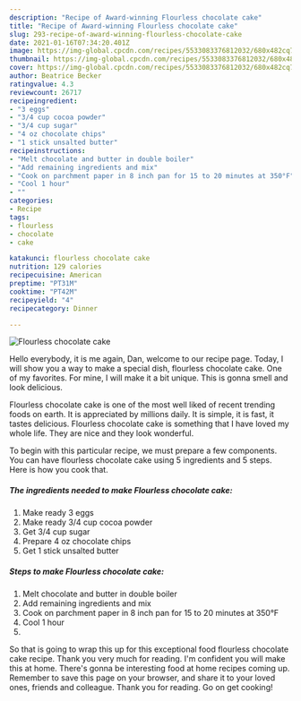 ```yaml
---
description: "Recipe of Award-winning Flourless chocolate cake"
title: "Recipe of Award-winning Flourless chocolate cake"
slug: 293-recipe-of-award-winning-flourless-chocolate-cake
date: 2021-01-16T07:34:20.401Z
image: https://img-global.cpcdn.com/recipes/5533083376812032/680x482cq70/flourless-chocolate-cake-recipe-main-photo.jpg
thumbnail: https://img-global.cpcdn.com/recipes/5533083376812032/680x482cq70/flourless-chocolate-cake-recipe-main-photo.jpg
cover: https://img-global.cpcdn.com/recipes/5533083376812032/680x482cq70/flourless-chocolate-cake-recipe-main-photo.jpg
author: Beatrice Becker
ratingvalue: 4.3
reviewcount: 26717
recipeingredient:
- "3 eggs"
- "3/4 cup cocoa powder"
- "3/4 cup sugar"
- "4 oz chocolate chips"
- "1 stick unsalted butter"
recipeinstructions:
- "Melt chocolate and butter in double boiler"
- "Add remaining ingredients and mix"
- "Cook on parchment paper in 8 inch pan for 15 to 20 minutes at 350°F"
- "Cool 1 hour"
- ""
categories:
- Recipe
tags:
- flourless
- chocolate
- cake

katakunci: flourless chocolate cake 
nutrition: 129 calories
recipecuisine: American
preptime: "PT31M"
cooktime: "PT42M"
recipeyield: "4"
recipecategory: Dinner

---
```



![Flourless chocolate cake](https://img-global.cpcdn.com/recipes/5533083376812032/680x482cq70/flourless-chocolate-cake-recipe-main-photo.jpg)

Hello everybody, it is me again, Dan, welcome to our recipe page. Today, I will show you a way to make a special dish, flourless chocolate cake. One of my favorites. For mine, I will make it a bit unique. This is gonna smell and look delicious.



Flourless chocolate cake is one of the most well liked of recent trending foods on earth. It is appreciated by millions daily. It is simple, it is fast, it tastes delicious. Flourless chocolate cake is something that I have loved my whole life. They are nice and they look wonderful.


To begin with this particular recipe, we must prepare a few components. You can have flourless chocolate cake using 5 ingredients and 5 steps. Here is how you cook that.

<!--inarticleads1-->

##### The ingredients needed to make Flourless chocolate cake:

1. Make ready 3 eggs
1. Make ready 3/4 cup cocoa powder
1. Get 3/4 cup sugar
1. Prepare 4 oz chocolate chips
1. Get 1 stick unsalted butter




<!--inarticleads2-->

##### Steps to make Flourless chocolate cake:

1. Melt chocolate and butter in double boiler
1. Add remaining ingredients and mix
1. Cook on parchment paper in 8 inch pan for 15 to 20 minutes at 350°F
1. Cool 1 hour
1. 




So that is going to wrap this up for this exceptional food flourless chocolate cake recipe. Thank you very much for reading. I'm confident you will make this at home. There's gonna be interesting food at home recipes coming up. Remember to save this page on your browser, and share it to your loved ones, friends and colleague. Thank you for reading. Go on get cooking!
